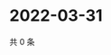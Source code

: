 # 2022-03-31

共 0 条

<!-- BEGIN WEIBO -->
<!-- 最后更新时间 Thu Mar 31 2022 04:15:53 GMT+0800 (China Standard Time) -->

<!-- END WEIBO -->
